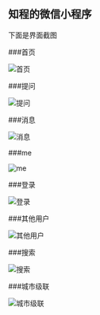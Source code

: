 ## 知程的微信小程序

下面是界面截图

###首页

![首页](./picture/home.png)

###提问

![提问](./picture/tiwen.png)

###消息

![消息](./picture/da.png)

###me

![me](./picture/me.png)

###登录

![登录](./picture/login.png)

###其他用户

![其他用户](./picture/ouser.png)

###搜索

![搜索](./picture/sou2.png)

###城市级联

![城市级联](./picture/sou.png)
